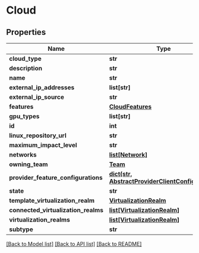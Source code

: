 # Cloud

## Properties
Name | Type | Description | Notes
------------ | ------------- | ------------- | -------------
**cloud_type** | **str** |  | [optional] 
**description** | **str** |  | 
**name** | **str** |  | 
**external_ip_addresses** | **list[str]** |  | [optional] 
**external_ip_source** | **str** |  | 
**features** | [**CloudFeatures**](CloudFeatures.md) |  | [optional] 
**gpu_types** | **list[str]** |  | [optional] 
**id** | **int** |  | [optional] 
**linux_repository_url** | **str** |  | [optional] 
**maximum_impact_level** | **str** |  | 
**networks** | [**list[Network]**](Network.md) |  | [optional] 
**owning_team** | [**Team**](Team.md) |  | 
**provider_feature_configurations** | [**dict(str, AbstractProviderClientConfiguration)**](AbstractProviderClientConfiguration.md) |  | [optional] 
**state** | **str** |  | [optional] 
**template_virtualization_realm** | [**VirtualizationRealm**](VirtualizationRealm.md) |  | [optional] 
**connected_virtualization_realms** | [**list[VirtualizationRealm]**](VirtualizationRealm.md) |  | [optional] 
**virtualization_realms** | [**list[VirtualizationRealm]**](VirtualizationRealm.md) |  | [optional] 
**subtype** | **str** |  | 

[[Back to Model list]](../README.md#documentation-for-models) [[Back to API list]](../README.md#documentation-for-api-endpoints) [[Back to README]](../README.md)



